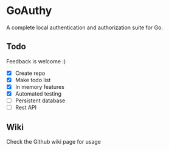 # GoAuthy
A complete local authentication and authorization suite for Go.

## Todo
Feedback is welcome :)
- [x] Create repo
- [x] Make todo list
- [x] In memory features
- [x] Automated testing
- [ ] Persistent database
- [ ] Rest API

## Wiki
Check the Github wiki page for usage